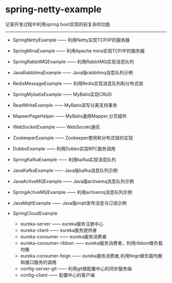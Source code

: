 # spring-netty-example
记录开发过程中利用spring boot实现的较复杂的功能

<hr></hr>

* SpringNettyExample 		—— 利用Netty实现TCP/IP的服务器
* SpringMinaExample			—— 利用Apache mina实现TCP/IP的服务器
* SpringRabbitMQExample 	—— 利用RabbitMQ实现消息队列
* JavaRabbitmqExample		—— Java版rabbitmq消息队列示例
* RedisMessageExample		—— 利用Redis实现消息队列和分布式锁
* SpringMybatisExample		—— MyBatis实现CRUD
* ReadWriteExample			—— MyBatis读写分离支持事务
* MapeerPageHelper			—— MyBatis通用Mapper,分页插件
* WebSocketExample			—— WebSocekt通讯
* ZookeeperExample			—— Zookeeper使用和分布式锁的实现
* DubboExample				—— 利用Dubbo实现RPC服务调用
* SpringKafkaExample		—— 利用kafka实现消息队列
* JavaKafkaExample			—— Java版kafka消息队列示例
* JavaActiveMQExample		—— Java版activemq消息队列示例
* SpringActiveMQExample		—— 利用activemq消息队列示例
* JavaMqttExample			—— Java版mqtt发布消息与订阅示例

* SpringCloudExample
	* eureka-server					—— eureka服务注册中心
	* eureka-client					—— eureka服务提供者
	* eureka-consumer				—— eureka服务消费者
	* eureka-consumer-ribbon		—— eureka服务消费者，利用ribbon做负载均衡
	* eureka-consumer-feign			—— eureka服务消费者,利用feign做负载均衡和接口服务的调用
	* config-server-git				—— 利用git做配置中心的同步服务端
	* config-client					—— 配置中心的客户端
